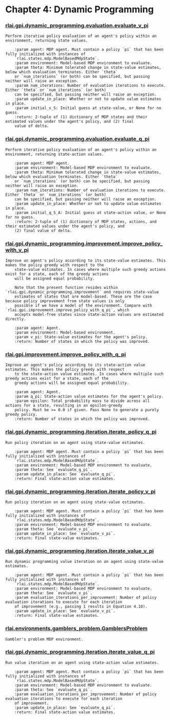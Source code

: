 # Chapter 4:  Dynamic Programming
### [rlai.gpi.dynamic_programming.evaluation.evaluate_v_pi](https://github.com/MatthewGerber/rlai/tree/master/src/rlai/gpi/dynamic_programming/evaluation.py#L15)
```
Perform iterative policy evaluation of an agent's policy within an environment, returning state values.

    :param agent: MDP agent. Must contain a policy `pi` that has been fully initialized with instances of
    `rlai.states.mdp.ModelBasedMdpState`.
    :param environment: Model-based MDP environment to evaluate.
    :param theta: Minimum tolerated change in state-value estimates, below which evaluation terminates. Either `theta`
    or `num_iterations` (or both) can be specified, but passing neither will raise an exception.
    :param num_iterations: Number of evaluation iterations to execute.  Either `theta` or `num_iterations` (or both)
    can be specified, but passing neither will raise an exception.
    :param update_in_place: Whether or not to update value estimates in place.
    :param initial_v_S: Initial guess at state-value, or None for no guess.
    :return: 2-tuple of (1) dictionary of MDP states and their estimated values under the agent's policy, and (2) final
    value of delta.
```
### [rlai.gpi.dynamic_programming.evaluation.evaluate_q_pi](https://github.com/MatthewGerber/rlai/tree/master/src/rlai/gpi/dynamic_programming/evaluation.py#L102)
```
Perform iterative policy evaluation of an agent's policy within an environment, returning state-action values.

    :param agent: MDP agent.
    :param environment: Model-based MDP environment to evaluate.
    :param theta: Minimum tolerated change in state-value estimates, below which evaluation terminates. Either `theta`
    or `num_iterations` (or both) can be specified, but passing neither will raise an exception.
    :param num_iterations: Number of evaluation iterations to execute.  Either `theta` or `num_iterations` (or both)
    can be specified, but passing neither will raise an exception.
    :param update_in_place: Whether or not to update value estimates in place.
    :param initial_q_S_A: Initial guess at state-action value, or None for no guess.
    :return: 2-tuple of (1) dictionary of MDP states, actions, and their estimated values under the agent's policy, and
    (2) final value of delta.
```
### [rlai.gpi.dynamic_programming.improvement.improve_policy_with_v_pi](https://github.com/MatthewGerber/rlai/tree/master/src/rlai/gpi/dynamic_programming/improvement.py#L11)
```
Improve an agent's policy according to its state-value estimates. This makes the policy greedy with respect to the
    state-value estimates. In cases where multiple such greedy actions exist for a state, each of the greedy actions
    will be assigned equal probability.

    Note that the present function resides within `rlai.gpi.dynamic_programming.improvement` and requires state-value
    estimates of states that are model-based. These are the case because policy improvement from state values is only
    possible if we have a model of the environment. Compare with `rlai.gpi.improvement.improve_policy_with_q_pi`, which
    accepts model-free states since state-action values are estimated directly.

    :param agent: Agent.
    :param environment: Model-based environment.
    :param v_pi: State-value estimates for the agent's policy.
    :return: Number of states in which the policy was improved.
```
### [rlai.gpi.improvement.improve_policy_with_q_pi](https://github.com/MatthewGerber/rlai/tree/master/src/rlai/gpi/improvement.py#L12)
```
Improve an agent's policy according to its state-action value estimates. This makes the policy greedy with respect
    to the state-action value estimates. In cases where multiple such greedy actions exist for a state, each of the
    greedy actions will be assigned equal probability.

    :param agent: Agent.
    :param q_pi: State-action value estimates for the agent's policy.
    :param epsilon: Total probability mass to divide across all actions for a state, resulting in an epsilon-greedy
    policy. Must be >= 0.0 if given. Pass None to generate a purely greedy policy.
    :return: Number of states in which the policy was improved.
```
### [rlai.gpi.dynamic_programming.iteration.iterate_policy_q_pi](https://github.com/MatthewGerber/rlai/tree/master/src/rlai/gpi/dynamic_programming/iteration.py#L61)
```
Run policy iteration on an agent using state-value estimates.

    :param agent: MDP agent. Must contain a policy `pi` that has been fully initialized with instances of
    `rlai.states.mdp.ModelBasedMdpState`.
    :param environment: Model-based MDP environment to evaluate.
    :param theta: See `evaluate_q_pi`.
    :param update_in_place: See `evaluate_q_pi`.
    :return: Final state-action value estimates.
```
### [rlai.gpi.dynamic_programming.iteration.iterate_policy_v_pi](https://github.com/MatthewGerber/rlai/tree/master/src/rlai/gpi/dynamic_programming/iteration.py#L14)
```
Run policy iteration on an agent using state-value estimates.

    :param agent: MDP agent. Must contain a policy `pi` that has been fully initialized with instances of
    `rlai.states.mdp.ModelBasedMdpState`.
    :param environment: Model-based MDP environment to evaluate.
    :param theta: See `evaluate_v_pi`.
    :param update_in_place: See `evaluate_v_pi`.
    :return: Final state-value estimates.
```
### [rlai.gpi.dynamic_programming.iteration.iterate_value_v_pi](https://github.com/MatthewGerber/rlai/tree/master/src/rlai/gpi/dynamic_programming/iteration.py#L107)
```
Run dynamic programming value iteration on an agent using state-value estimates.

    :param agent: MDP agent. Must contain a policy `pi` that has been fully initialized with instances of
    `rlai.states.mdp.ModelBasedMdpState`.
    :param environment: Model-based MDP environment to evaluate.
    :param theta: See `evaluate_v_pi`.
    :param evaluation_iterations_per_improvement: Number of policy evaluation iterations to execute for each iteration
    of improvement (e.g., passing 1 results in Equation 4.10).
    :param update_in_place: See `evaluate_v_pi`.
    :return: Final state-value estimates.
```
### [rlai.environments.gamblers_problem.GamblersProblem](https://github.com/MatthewGerber/rlai/tree/master/src/rlai/environments/gamblers_problem.py#L16)
```
Gambler's problem MDP environment.
```
### [rlai.gpi.dynamic_programming.iteration.iterate_value_q_pi](https://github.com/MatthewGerber/rlai/tree/master/src/rlai/gpi/dynamic_programming/iteration.py#L159)
```
Run value iteration on an agent using state-action value estimates.

    :param agent: MDP agent. Must contain a policy `pi` that has been fully initialized with instances of
    `rlai.states.mdp.ModelBasedMdpState`.
    :param environment: Model-based MDP environment to evaluate.
    :param theta: See `evaluate_q_pi`.
    :param evaluation_iterations_per_improvement: Number of policy evaluation iterations to execute for each iteration
    of improvement.
    :param update_in_place: See `evaluate_q_pi`.
    :return: Final state-action value estimates.
```
